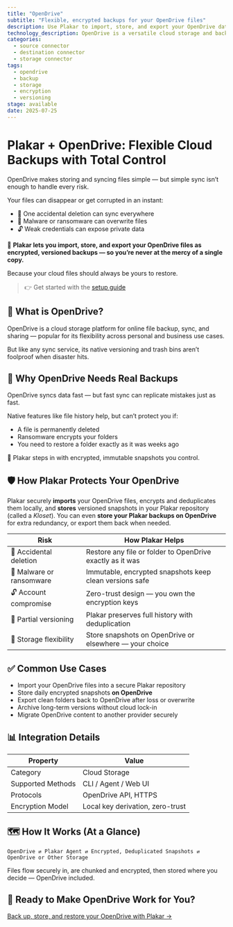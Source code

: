 ```yaml
---
title: "OpenDrive"
subtitle: "Flexible, encrypted backups for your OpenDrive files"
description: Use Plakar to import, store, and export your OpenDrive data securely. Immutable, versioned, and fully under your control.
technology_description: OpenDrive is a versatile cloud storage and backup service for individuals and businesses, offering file sync, online storage, and collaboration tools.
categories:
  - source connector
  - destination connector
  - storage connector
tags:
  - opendrive
  - backup
  - storage
  - encryption
  - versioning
stage: available
date: 2025-07-25
---
```


# Plakar + OpenDrive: Flexible Cloud Backups with Total Control

OpenDrive makes storing and syncing files simple — but simple sync isn’t enough to handle every risk.

Your files can disappear or get corrupted in an instant:

- 🚫 One accidental deletion can sync everywhere
- 🦠 Malware or ransomware can overwrite files
- 🔓 Weak credentials can expose private data

🔐 **Plakar lets you import, store, and export your OpenDrive files as encrypted, versioned backups — so you’re never at the mercy of a single copy.**

Because your cloud files should always be yours to restore.

> 👉 Get started with the [setup guide](docs/main/integrations/opendrive/)

## 🧠 What is OpenDrive?

OpenDrive is a cloud storage platform for online file backup, sync, and sharing — popular for its flexibility across personal and business use cases.

But like any sync service, its native versioning and trash bins aren’t foolproof when disaster hits.

## 🚨 Why OpenDrive Needs Real Backups

OpenDrive syncs data fast — but fast sync can replicate mistakes just as fast.

Native features like file history help, but can’t protect you if:

- A file is permanently deleted
- Ransomware encrypts your folders
- You need to restore a folder exactly as it was weeks ago

🎯 Plakar steps in with encrypted, immutable snapshots you control.

## 🛡️ How Plakar Protects Your OpenDrive

Plakar securely **imports** your OpenDrive files, encrypts and deduplicates them locally, and **stores** versioned snapshots in your Plakar repository (called a *Kloset*). You can even **store your Plakar backups on OpenDrive** for extra redundancy, or export them back when needed.

| **Risk**                        | **How Plakar Helps**                                              |
|---------------------------------|--------------------------------------------------------------------|
| 🚫 Accidental deletion           | Restore any file or folder to OpenDrive exactly as it was          |
| 🦠 Malware or ransomware         | Immutable, encrypted snapshots keep clean versions safe            |
| 🔓 Account compromise            | Zero-trust design — you own the encryption keys                    |
| 📂 Partial versioning            | Plakar preserves full history with deduplication                   |
| 🔄 Storage flexibility           | Store snapshots on OpenDrive or elsewhere — your choice            |

## ✅ Common Use Cases

- Import your OpenDrive files into a secure Plakar repository
- Store daily encrypted snapshots **on OpenDrive**
- Export clean folders back to OpenDrive after loss or overwrite
- Archive long-term versions without cloud lock-in
- Migrate OpenDrive content to another provider securely

## 📊 Integration Details

| **Property**         | **Value**                           |
|----------------------|-------------------------------------|
| Category             | Cloud Storage                       |
| Supported Methods    | CLI / Agent / Web UI                |
| Protocols            | OpenDrive API, HTTPS                |
| Encryption Model     | Local key derivation, zero-trust    |

## 🗺️ How It Works (At a Glance)

```
OpenDrive ⇄ Plakar Agent ⇄ Encrypted, Deduplicated Snapshots ⇄ OpenDrive or Other Storage
```

Files flow securely in, are chunked and encrypted, then stored where you decide — OpenDrive included.

## 🚀 Ready to Make OpenDrive Work for You?

[Back up, store, and restore your OpenDrive with Plakar →](docs/main/integrations/opendrive/)
